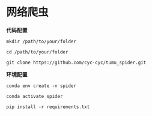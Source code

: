 # 网络爬虫

**代码配置**

```
mkdir /path/to/your/folder

cd /path/to/your/folder

git clone https://github.com/cyc-cyc/tumu_spider.git
```

**环境配置**

```
conda env create -n spider

conda activate spider

pip install -r requirements.txt
```